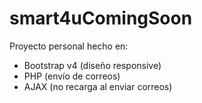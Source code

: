 # smart4uComingSoon
Proyecto personal hecho en:

- Bootstrap v4 (diseño responsive)
- PHP (envío de correos)
- AJAX (no recarga al enviar correos)
